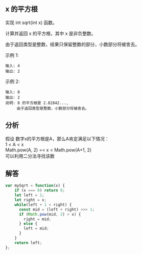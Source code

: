 ## x 的平方根

实现 int sqrt(int x) 函数。

计算并返回 x 的平方根，其中 x 是非负整数。

由于返回类型是整数，结果只保留整数的部分，小数部分将被舍去。

示例 1:
```
输入: 4
输出: 2
```

示例 2:
```
输入: 8
输出: 2
说明: 8 的平方根是 2.82842..., 
     由于返回类型是整数，小数部分将被舍去。
```

## 分析
假设 数字x的平方根是A，那么A肯定满足以下情况：  
1 < A < x  
Math.pow(A, 2) =< x < Math.pow(A+1, 2)  
可以利用二分法寻找该数  

## 解答
```javascript
var mySqrt = function(x) {
    if (x === 0) return 0;
    let left = 1;
    let right = x;
    while(left + 1 < right) {
      const mid = (left + right) >>> 1;
      if (Math.pow(mid, 2) > x) {
        right = mid;
      } else {
        left = mid;
      }
    }
    return left;
};
```